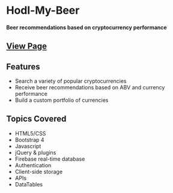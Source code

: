 # Hodl-My-Beer
#### Beer recommendations based on cryptocurrency performance
## [View Page](https://maxrjohnson23.github.io/Hodl-My-Beer/ "Hodl My Beer")

## Features
* Search a variety of popular cryptocurrencies
* Receive beer recommendations based on ABV and currency performance
* Build a custom portfolio of currencies


## Topics Covered
* HTML5/CSS
* Bootstrap 4
* Javascript
* jQuery & plugins
* Firebase real-time database
* Authentication
* Client-side storage
* APIs
* DataTables 
